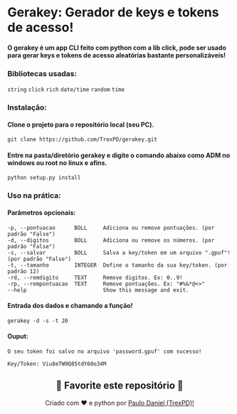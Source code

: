 # Gerakey: Gerador de keys e tokens de acesso!

#### O gerakey é um app CLI feito com python com a lib click, pode ser usado para gerar keys e tokens de acesso aleatórias bastante personalizáveis!

### Bibliotecas usadas:

```string```
```click```
```rich```
```date/time```
```random```
```time```

### Instalação:

#### Clone o projeto para o repositório local (seu PC).

```git clone https://github.com/TrexPD/gerakey.git```

#### Entre na pasta/diretório gerakey e digite o comando abaixo como ADM no windows ou root no linux e afins.

```python setup.py install```

<!-- <div style="background-color: black; color:white; padding: 15px; border-radius: 5px; text-align: left; font-size: 13px">python setup.py install</div>  -->

### Uso na prática:

#### Parâmetros opcionais:

```
-p, --pontuacao      BOLL     Adiciona ou remove pontuações. (por padrão "False")
-d, --digitos        BOLL     Adiciona ou remove os números. (por padrão "False")
-s, --salvar         BOLL     Salva a key/token em um arquivo ".gpuf"! (por padrão "False")
-t, --tamanho        INTEGER  Define o tamanho da sua key/token. (por padrão 12)
-rd, --remdigito     TEXT     Remove digitos. Ex: 0..9!
-rp, --rempontuacao  TEXT     Remove pontuações. Ex: "#%&*@<>"
--help                        Show this message and exit.
```

#### Entrada dos dados e chamando a função!
<!-- 
<div style="background-color: black; color:white; padding: 15px; border-radius: 5px; text-align: left; font-size: 13px">gerakey -d -s -t 20</div> -->

```gerakey -d -s -t 20```

#### Ouput:
```
O seu token foi salvo no arquivo 'password.gpuf' com sucesso!

Key/Token: Viu8eTW9Q85tdY60o34M
```


<h2 align="center">
    <strong>🌟
        Favorite este repositório 
    </strong>🌟
</h2>


<p align="center">
    Criado com ❤️ e python por
        <a href="https://github.com/TrexPD">
            Paulo Daniel (TrexPD)!
        </a>
</p> 